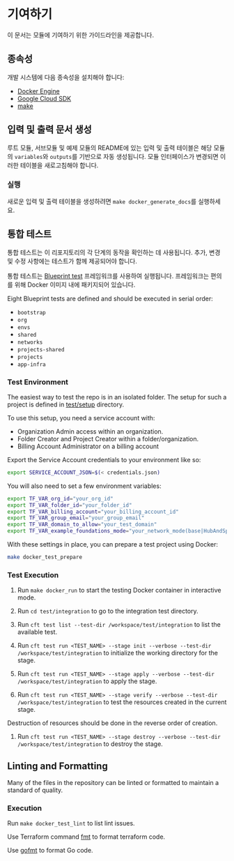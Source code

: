 # 기여하기

이 문서는 모듈에 기여하기 위한 가이드라인을 제공합니다.

## 종속성

개발 시스템에 다음 종속성을 설치해야 합니다:

- [Docker Engine][docker-engine]
- [Google Cloud SDK][google-cloud-sdk]
- [make]

## 입력 및 출력 문서 생성

루트 모듈, 서브모듈 및 예제 모듈의 README에 있는 입력 및 출력 테이블은
해당 모듈의 `variables`와 `outputs`를 기반으로 자동 생성됩니다.
모듈 인터페이스가 변경되면 이러한 테이블을 새로고침해야 합니다.

### 실행

새로운 입력 및 출력 테이블을 생성하려면 `make docker_generate_docs`를 실행하세요.

## 통합 테스트

통합 테스트는 이 리포지토리의 각 단계의 동작을 확인하는 데 사용됩니다.
추가, 변경 및 수정 사항에는 테스트가 함께 제공되어야 합니다.

통합 테스트는 [Blueprint test][blueprint-test] 프레임워크를 사용하여 실행됩니다. 프레임워크는 편의를 위해 Docker 이미지 내에 패키지되어 있습니다.

Eight Blueprint tests are defined and should be executed in serial order:

- `bootstrap`
- `org`
- `envs`
- `shared`
- `networks`
- `projects-shared`
- `projects`
- `app-infra`

### Test Environment

The easiest way to test the repo is in an isolated folder. The setup for such a project is defined in [test/setup](./test/setup/) directory.

To use this setup, you need a service account with:

- Organization Admin access within an organization.
- Folder Creator and Project Creator within a folder/organization.
- Billing Account Administrator on a billing account

Export the Service Account credentials to your environment like so:

```bash
export SERVICE_ACCOUNT_JSON=$(< credentials.json)
```

You will also need to set a few environment variables:

```bash
export TF_VAR_org_id="your_org_id"
export TF_VAR_folder_id="your_folder_id"
export TF_VAR_billing_account="your_billing_account_id"
export TF_VAR_group_email="your_group_email"
export TF_VAR_domain_to_allow="your_test_domain"
export TF_VAR_example_foundations_mode="your_network_mode(base|HubAndSpoke)"
```

With these settings in place, you can prepare a test project using Docker:

```bash
make docker_test_prepare
```

### Test Execution

1. Run `make docker_run` to start the testing Docker container in
   interactive mode.

1. Run `cd test/integration` to go to the integration test directory.

1. Run `cft test list --test-dir /workspace/test/integration` to list the available test.

1. Run `cft test run <TEST_NAME> --stage init --verbose --test-dir /workspace/test/integration` to initialize the working
   directory for the stage.

1. Run `cft test run <TEST_NAME> --stage apply --verbose --test-dir /workspace/test/integration` to apply the stage.

1. Run `cft test run <TEST_NAME> --stage verify --verbose --test-dir /workspace/test/integration` to test the resources created in the current stage.

Destruction of resources should be done in the reverse order of creation.

1. Run `cft test run <TEST_NAME> --stage destroy --verbose --test-dir /workspace/test/integration` to destroy the stage.

## Linting and Formatting

Many of the files in the repository can be linted or formatted to
maintain a standard of quality.

### Execution

Run `make docker_test_lint` to list lint issues.

Use Terraform command [fmt] to format terraform code.

Use [gofmt] to format Go code.

[docker-engine]: https://www.docker.com/products/docker-engine
[flake8]: https://flake8.pycqa.org/en/latest/
[fmt]: https://www.terraform.io/cli/commands/fmt
[gofmt]: https://golang.org/cmd/gofmt/
[google-cloud-sdk]: https://cloud.google.com/sdk/install
[hadolint]: https://github.com/hadolint/hadolint
[make]: https://en.wikipedia.org/wiki/Make_(software)
[shellcheck]: https://www.shellcheck.net/
[terraform-docs]: https://github.com/segmentio/terraform-docs
[terraform]: https://terraform.io/
[blueprint-test]: https://github.com/GoogleCloudPlatform/cloud-foundation-toolkit/tree/master/infra/blueprint-test
